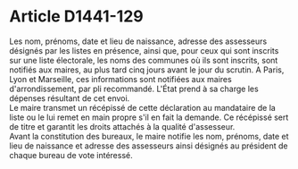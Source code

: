 # Article D1441-129

  
Les nom, prénoms, date et lieu de naissance, adresse des assesseurs désignés par les listes en présence, ainsi que, pour ceux qui sont inscrits sur une liste électorale, les noms des communes où ils sont inscrits, sont notifiés aux maires, au plus tard cinq jours avant le jour du scrutin. A Paris, Lyon et Marseille, ces informations sont notifiées aux maires d'arrondissement, par pli recommandé. L'État prend à sa charge les dépenses résultant de cet envoi.   
Le maire transmet un récépissé de cette déclaration au mandataire de la liste ou le lui remet en main propre s'il en fait la demande. Ce récépissé sert de titre et garantit les droits attachés à la qualité d'assesseur.   
Avant la constitution des bureaux, le maire notifie les nom, prénoms, date et lieu de naissance et adresse des assesseurs ainsi désignés au président de chaque bureau de vote intéressé.